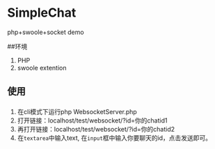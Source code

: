 # SimpleChat
php+swoole+socket demo

##环境
1. PHP
2. swoole extention

## 使用
###  
1. 在cli模式下运行php WebsocketServer.php
2. 打开链接：localhost/test/websocket/?id=你的chatid1
3. 再打开链接：localhost/test/websocket/?id=你的chatid2
4. 在`textarea`中输入text, 在`input`框中输入你要聊天的id，点击发送即可。
